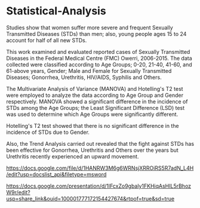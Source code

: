 # Statistical-Analysis
Studies show that women suffer more severe and frequent Sexually Transmitted Diseases (STDs) than men; also, young people ages 15 to 24 account for half of all new STDs.

This work examined and evaluated reported cases of Sexually Transmitted Diseases in the Federal Medical Centre (FMC) Owerri, 2006-2015. The data collected were classified according to Age Groups; 0-20, 21-40, 41-60, and 61-above years, Gender; Male and Female for Sexually Transmitted Diseases; Gonorrhea, Urethritis, HIV/AIDS, Syphilis and Others.

The Multivariate Analysis of Variance (MANOVA) and Hotelling's T2 test were employed to analyze the data according to Age Group and Gender respectively. MANOVA showed a significant difference in the incidence of STDs among the Age Groups; the Least Significant Difference (LSD) test was used to determine which Age Groups were significantly different.

Hotelling's T2 test showed that there is no significant difference in the incidence of STDs due to Gender.

Also, the Trend Analysis carried out revealed that the fight against STDs has been effective for Gonorrhea, Urethritis and Others over the years but Urethritis recently experienced an upward movement.

https://docs.google.com/file/d/1HANRW3M6g6WRNsjXRROiRS5R7adN_L4H/edit?usp=docslist_api&filetype=msword

https://docs.google.com/presentation/d/1lFcxZo9gbaly1FKHiqAsHIL5rBhozW9r/edit?usp=share_link&ouid=100001777172154427674&rtpof=true&sd=true
